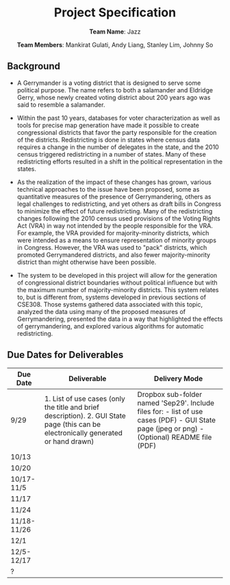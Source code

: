 <h1 align=center>Project Specification</h1>
<p align=center><strong>Team Name</strong>: Jazz</p>
<p align=center><strong>Team Members</strong>: Mankirat Gulati, Andy Liang, Stanley Lim, Johnny So</p>

## Background
* A Gerrymander is a voting district that is designed to serve some political purpose. The name refers to both a salamander and Eldridge Gerry, whose newly created voting district about 200 years ago was said to resemble a salamander. 

* Within the past 10 years, databases for voter characterization as well as tools for precise map generation have made it possible to create congressional districts that favor the party responsible for the creation of the districts. Redistricting is done in states where census data requires a change in the number of delegates in the state, and the 2010 census triggered redistricting in a number of states. Many of these redistricting efforts resulted in a shift in the political representation in the states. 

* As the realization of the impact of these changes has grown, various technical approaches to the issue have been proposed, some as quantitative measures of the presence of Gerrymandering, others as legal challenges to redistricting, and yet others as draft bills in Congress to minimize the effect of future redistricting. Many of the redistricting changes following the 2010 census used provisions of the Voting Rights Act (VRA) in way not intended by the people responsible for the VRA. For example, the VRA provided for majority-minority districts, which were intended as a means to ensure representation of minority groups in Congress. However, the VRA was used to "pack" districts, which promoted Gerrymandered districts, and also fewer majority-minority district than might otherwise have been possible.

* The system to be developed in this project will allow for the generation of congressional district boundaries without political influence but with the maximum number of majority-minority districts. This system relates to, but is different from, systems developed in previous sections of CSE308. Those systems gathered data associated with this topic, analyzed the data using many of the proposed measures of Gerrymandering, presented the data in a way that highlighted the effects of gerrymandering, and explored various algorithms for automatic redistricting.

## Due Dates for Deliverables
| Due Date    | Deliverable                                                                                                                         | Delivery Mode                                                                                                                                  |
|-------------|-------------------------------------------------------------------------------------------------------------------------------------|------------------------------------------------------------------------------------------------------------------------------------------------|
| 9/29        | 1. List of use cases (only the title and brief description). 2. GUI State page (this can be electronically generated or hand drawn) | Dropbox sub-folder named 'Sep29'.   Include files for: - list of use cases (PDF) - GUI State page (jpeg or png) - (Optional) README file (PDF) |
| 10/13       |                                                                                                                                     |                                                                                                                                                |
| 10/20       |                                                                                                                                     |                                                                                                                                                |
| 10/17-11/5  |                                                                                                                                     |                                                                                                                                                |
| 11/17       |                                                                                                                                     |                                                                                                                                                |
| 11/24       |                                                                                                                                     |                                                                                                                                                |
| 11/18-11/26 |                                                                                                                                     |                                                                                                                                                |
| 12/1        |                                                                                                                                     |                                                                                                                                                |
| 12/5-12/17  |                                                                                                                                     |                                                                                                                                                |
| ?           |                                                                                                                                     |                                                                                                                                                |
